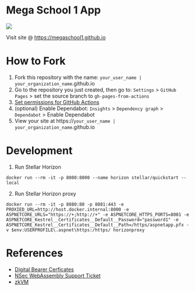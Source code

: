# Mega School 1 App

[![](../../workflows/gh-pages/badge.svg)](../../actions)


Visit site @ https://megaschool1.github.io

# How to Fork
1. Fork this repository with the name: `your_user_name | your_organization_name`.github.io
2. Go to the repository you just created, then go to: `Settings` > `GitHub Pages` > set the source branch to `gh-pages-from-actions`
3. [Set permissions for GitHub Actions](https://stackoverflow.com/questions/73687176/permission-denied-to-github-actionsbot-the-requested-url-returned-error-403)
4. (optional) Enable Dependabot: `Insights` > `Dependency graph` > `Dependabot` > Enable Dependabot
5. View your site at https://`your_user_name | your_organization_name`.github.io

# Development
1. Run Stellar Horizon
```shell
docker run --rm -it -p 8000:8000 --name horizon stellar/quickstart --local
```
2. Run Stellar Horizon proxy
```shell
docker run --rm -it -p 8080:80 -p 8081:443 -e PROXIED_URL=http://host.docker.internal:8000 -e ASPNETCORE_URLS="https://+;http://+" -e ASPNETCORE_HTTPS_PORTS=8001 -e ASPNETCORE_Kestrel__Certificates__Default__Password="password1" -e ASPNETCORE_Kestrel__Certificates__Default__Path=/https/aspnetapp.pfx -v $env:USERPROFILE\.aspnet\https:/https/ horizonproxy
```

# References
* [Digital Bearer Cerficates](https://nakamotoinstitute.org/library/contracts-with-bearer/)
* [NSec WebAssembly Support Ticket](https://github.com/ektrah/nsec/issues/64)
* [zkVM](https://www.lita.foundation/blog/zero-knowledge-paradigm-zkvm)